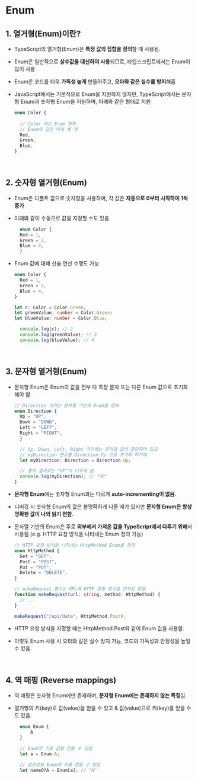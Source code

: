 # Enum

## 1. 열거형(Enum)이란?

- TypeScript의 열거형(Enum)은 **특정 값의 집합을 정의**할 때 사용됨.
- Enum은 일반적으로 **상수값을 대신하여 사용**되므로, 타입스크립트에서는 Enum이 많이 사용
- Enum은 코드를 더욱 **가독성 높게** 만들어주고, **오타와 같은 실수를 방지**해줌
- JavaScript에서는 기본적으로 Enum을 지원하지 않지만, TypeScript에서는 문자형 Enum과 숫자형 Enum을 지원하며, 아래와 같은 형태로 지원
  
  ```typescript
  enum Color {
    
    // Color 라는 Enum 정의
    // Enum의 값은 아래 세 개
    Red, 
    Green,
    Blue,
  }
  ```

<br/>

## 2. 숫자형 열거형(Enum)

- Enum은 디폴트 값으로 숫자형을 사용하며, 각 값은 **자동으로 0부터 시작하여 1씩 증가**
- 아래와 같이 수동으로 값을 지정할 수도 있음

  ```typescript
    enum Color {
    Red = 1,
    Green = 2,
    Blue = 4,
    }
  ```

- Enum 값에 대해 산술 연산 수행도 가능
  
  ```typescript
  enum Color {
    Red = 1,
    Green = 2,
    Blue = 4,
  }

  let c: Color = Color.Green;
  let greenValue: number = Color.Green;
  let blueValue: number = Color.Blue;

    console.log(c); // 2
    console.log(greenValue); // 2
    console.log(blueValue); // 4 
  ```

<br/>

## 3. 문자형 열거형(Enum)

- 문자형 Enum은 Enum의 값을 전부 다 특정 문자 또는 다른 Enum 값으로 초기화해야 함

  ```typescript
  // Direction 이라는 문자열 기반의 Enum을 정의
  enum Direction {
    Up = "UP",
    Down = "DOWN",
    Left = "LEFT",
    Right = "RIGHT",
    }

    // Up, Down, Left, Right 각각에는 문자열 값이 할당되어 있고
    // myDirection 변수를 Direction.Up 으로 초기화 하기에
    let myDirection: Direction = Direction.Up;

    // 출력 결과로는 "UP"이 나오게 됨
    console.log(myDirection); // "UP"
  }
  ```

- **문자형 Enum**에는 숫자형 Enum과는 다르게 **auto-incrementing이 없음**.
- 디버깅 시 숫자형 Enum의 값은 불명확하게 나올 때가 있지만 **문자형 Enum은 항상 명확한 값이 나와 읽기 편함**.
- 문자열 기반의 Enum은 주로 **외부에서 가져온 값을 TypeScript에서 다루기 위해**서 사용됨 (e.g. HTTP 요청 방식을 나타내는 Enum 정의 가능)
  
  ```typescript
  // HTTP 요청 방식을 나타내는 HttpMethod Enum을 정의
  enum HttpMethod {
    Get = "GET",
    Post = "POST",
    Put = "PUT",
    Delete = "DELETE",
  }

  // makeRequest 함수는 URL과 HTTP 요청 방식을 인자로 받음
  function makeRequest(url: string, method: HttpMethod) {
    // ...
  }

  makeRequest("/api/data", HttpMethod.Post);
  ```

- HTTP 요청 방식을 지정할 때는 HttpMethod.Post와 같이 Enum 값을 사용함.
- 이렇듯 Enum 사용 시 오타와 같은 실수 방지 가능, 코드의 가독성과 안정성을 높일 수 있음.

<br/>

## 4. 역 매핑 (Reverse mappings)

- 역 매핑은 숫자형 Enum에만 존재하며, **문자형 Enum에는 존재하지 않는 특징**임.
- 열거형의 키(key)로 값(value)을 얻을 수 있고 & 값(value)으로 키(key)를 얻을 수도 있음.

  ```typescript
    enum Enum {
        A
    }

    // Enum의 키로 값을 얻을 수 있음
    let a = Enum.A;

    // 값으로도 Enum의 키를 얻을 수 있음
    let nameOfA = Enum[a]; // "A"
  ```
